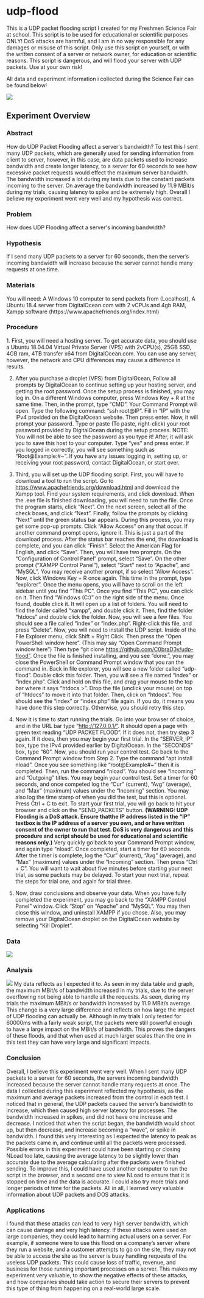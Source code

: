 # udp-flood
This is a UDP packet flooding script I created for my Freshmen Science Fair at school. This script is to be used for educational or scientific purposes ONLY! DoS attacks are harmful, and I am in no way responsible for any damages or misuse of this script. Only use this script on yourself, or with the written consent of a server or network owner, for education or scientific reasons. This script is dangerous, and will flood your server with UDP packets. Use at your own risk!

All data and experiment information i collected during the Science Fair can be found below!

<img src="https://cdn.discordapp.com/attachments/572508218673332244/653803618960408627/unknown.png">

<h2>Experiment Overview</h2>

<h3>Abstract</h3>
How do UDP Packet Flooding affect a server's bandwidth? To test this I sent many UDP packets, which are generally used for sending information from client to server, however, in this case, are data packets used to increase bandwidth and create longer latency, to a server for 60 seconds to see how excessive packet requests would effect the maximum server bandwidth. The bandwidth increased a lot during my tests due to the constant packets incoming to the server. On average the bandwidth increased by 11.9 MBit/s during my trials, causing latency to spike and be extremely high. Overall I believe my experiment went very well and my hypothesis was correct.
	
<h3>Problem</h3>
How does UDP Flooding affect a server's incoming bandwidth?

<h3>Hypothesis</h3>
If I send many UDP packets to a server for 60 seconds, then the server’s incoming bandwidth will increase because the server cannot handle many requests at one time.

<h3>Materials</h3>
You will need: A Windows 10 computer to send packets from (Localhost), A Ubuntu 18.4 server from DigitalOcean.com with 2 vCPUs and 4gb RAM, Xampp software (https://www.apachefriends.org/index.html)
  
<h3>Procedure</h3>
1. First, you will need a hosting server. To get accurate data, you should use a Ubuntu 18.04.04 Virtual Private Server (VPS) with 2vCPU(s), 25GB SSD, 4GB ram, 4TB transfer x64 from DigitalOcean.com. You can use any server, however, the network and CPU differences may cause a difference in results.

2. After you purchase a droplet (VPS) from DigitalOcean, Follow all prompts by DigitalOcean to continue setting up your hosting server, and getting the root password. Once the setup process is finished, you may log in. On a different Windows computer, press Windows Key + R at the same time. Then, in the prompt, type “CMD”. Your Command Prompt will open. Type the following command: “ssh root@IP”. Fill in “IP” with the IPv4 provided on the DigitalOcean website. Then press enter. Now, it will prompt your password. Type or paste (To paste, right-click) your root password provided by DigitalOcean during the setup process. NOTE: You will not be able to see the password as you type it! After, it will ask you to save this host to your computer. Type “yes” and press enter. If you logged in correctly, you will see something such as “Root@Example:#~”. If you have any issues logging in, setting up, or receiving your root password, contact DigitalOcean, or start over.

3. Third, you will set up the UDP flooding script. First, you will have to download a tool to run the script. Go to https://www.apachefriends.org/download.html and download the Xampp tool. Find your system requirements, and click download. When the .exe file is finished downloading, you will need to run the file. Once the program starts, click “Next”. On the next screen, select all of the check boxes, and click “Next”. Finally, follow the prompts by clicking “Next” until the green status bar appears. During this process, you may get some pop-up prompts. Click “Allow Access” on any that occur. If another command prompt opens, ignore it. This is just a part of the download process. After the status bar reaches the end, the download is complete, and you can click “Finish”. Select the American Flag for English, and click “Save”. Then, you will have two prompts. On the “Configuration of Control Panel” prompt, select “Save”. On the other prompt (“XAMPP Control Panel”), select “Start” next to “Apache”,  and “MySQL”. You may receive another prompt, if so select “Allow Access”. Now, click Windows Key + R once again. This time in the prompt, type “explorer”. Once the menu opens, you will have to scroll on the left sidebar until you find “This PC”. Once you find “This PC”, you can click on it. Then find “Windows (C:)” on the right side of the menu. Once found, double click it. It will open up a list of folders. You will need to find the folder called “xampp”, and double click it. Then, find the folder “htdocs” and double click the folder. Now, you will see a few files. You should see a file called “index” or “index.php”. Right-click this file, and press “Delete”. Now, you will need to install the UDP script. Inside of the File Explorer menu, click Shift + Right Click. Then press the “Open PowerShell window here”. (This may say “Open Command Prompt window here”) Then type “git clone https://github.com/C0braD3v/udp-flood”. Once the file is finished installing, and you see “done.”, you may close the PowerShell or Command Prompt window that you ran the command in. Back in file explorer, you will see a new folder called “udp-flood”. Double click this folder. Then, you will see a file named “index” or “index.php”. Click and hold on this file, and drag your mouse to the top bar where it says “htdocs >”. Drop the file (unclick your mouse) on top of “htdocs” to move it into that folder. Then, click on “htdocs”. You should see the “index” or “index.php” file again. If you do, it means you have done this step correctly. Otherwise, you should retry this step. 

4. Now it is time to start running the trials. Go into your browser of choice, and in the URL bar type “http://127.0.0.1/”. It should open a page with green text reading “UDP PACKET FLOOD”. If it does not, then try step 3 again. If it does, then you may begin your first trial. In the “SERVER_IP” box, type the IPv4 provided earlier by DigitalOcean. In the “SECONDS” box, type “60”. Now, you should run your control test. Go back to the Command Prompt window from Step 2. Type the command “apt install nload”. Once you see something like “root@Example#~” then it is completed. Then, run the command “nload”. You should see “incoming” and “Outgoing” titles. You may begin your control test. Set a timer for 60 seconds, and once competed log the “Cur” (current), “Avg” (average), and “Max” (maximum) values under the “Incoming” section. You may also log the time stamp of when you did the test, but this is optional. Press Ctrl + C to exit. To start your first trial, you will go back to hit your browser and click on the “SEND_PACKETS” button. <b>(WARNING: UDP Flooding is a DoS attack. Ensure thatthe IP address listed in the “IP” textbox is the IP address of a server you own, and or have written consent of the owner to run that test. DoS is very dangerous and this procedure and script should be used for educational and scientific reasons only.)</b> Very quickly go back to your Command Prompt window, and again type “nload”. Once completed, start a timer for 60 seconds. After the timer is complete, log the “Cur” (current), “Avg” (average), and “Max” (maximum) values under the “Incoming” section. Then press “Ctrl + C”. You will want to wait about five minutes before starting your next trial, as some packets may be delayed. To start your next trial, repeat the steps for trial one, and again for trial three. 

5. Now, draw conclusions and observe your data. When you have fully completed the experiment, you may go back to the “XAMPP Control Panel” window. Click “Stop” on “Apache” and “MySQL”. You may then close this window, and uninstall XAMPP if you chose. Also, you may remove your DigitalOcean droplet on the DigitalOcean website by selecting “Kill Droplet”. 

<h3>Data</h3>
<img src="https://cdn.discordapp.com/attachments/590436031426199583/691718188093669396/unknown.png">

<h3>Analysis</h3>
<img src="https://cdn.discordapp.com/attachments/590436031426199583/691718446140096573/unknown.png">
My data reflects as I expected it to. As seen in my data table and graph, the maximum MBit/s of bandwidth increased in my trials, due to the server overflowing not being able to handle all the requests. As seen, during my trials the maximum MBit/s or bandwidth increased by 11.9 MBit/s average. This change is a very large difference and reflects on how large the impact of UDP flooding can actually be. Although in my trials I only tested for 60000ms with a fairly weak script, the packets were still powerful enough to have a large impact on the MBit/s of bandwidth. This proves the dangers of these floods, and that when used at much larger scales than the one in this test they can have very large and significant impacts.

<h3>Conclusion</h3>
Overall, I believe this experiment went very well. When I sent many UDP packets to a server for 60 seconds, the servers incoming bandwidth increased because the server cannot handle many requests at once. The data I collected during this experiment reflected my hypothesis, as the maximum and average packets increased from the control in each test. I noticed that in general, the UDP packets caused the server’s bandwidth to increase, which then caused high server latency for processes. The bandwidth increased in spikes, and did not have one increase and decrease. I noticed that when the script began, the bandwidth would shoot up, but then decrease, and increase becoming a “wave”, or spike in bandwidth.  I found this very interesting as I expected the latency to peak as the packets came in, and continue until all the packets were processed. Possible errors in this experiment could have been starting or closing NLoad too late, causing the average latency to be slightly lower than accurate due to the average calculating after the packets were finished sending. To improve this, I could have used another computer to run the script in the browser, and a second one to view NLoad to ensure that it is stopped on time and the data is accurate. I could also try more trials and longer periods of time for the packets. All in all, I learned very valuable information about UDP packets and DOS attacks.


<h3>Applications</h3>
I found that these attacks can lead to very high server bandwidth, which can cause damage and very high latency. If these attacks were used on large companies, they could lead to harming actual users on a server. For example, if someone were to use this flood on a company’s server where they run a website, and a customer attempts to go on the site, they may not be able to access the site as the server is busy handling requests of the useless UDP packets. This could cause loss of traffic, revenue, and business for those running important processes on a server. This makes my experiment very valuable, to show the negative effects of these attacks, and how companies should take action to secure their servers to prevent this type of thing from happening on a real-world large scale.
